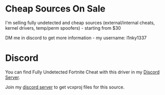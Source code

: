 
# Cheap Sources On Sale
I'm selling fully undetected and cheap sources (external/internal cheats, kernel drivers, temp/perm spoofers) - starting from $30

DM me in discord to get more information - my username: l1nky1337

# Discord
You can find Fully Undetected Fortnite Cheat with this driver in my [Discord Server](https://discord.gg/aJShJrT5Dp).

Join my [discord server](https://discord.gg/aJShJrT5Dp) to get vcxproj files for this source.
